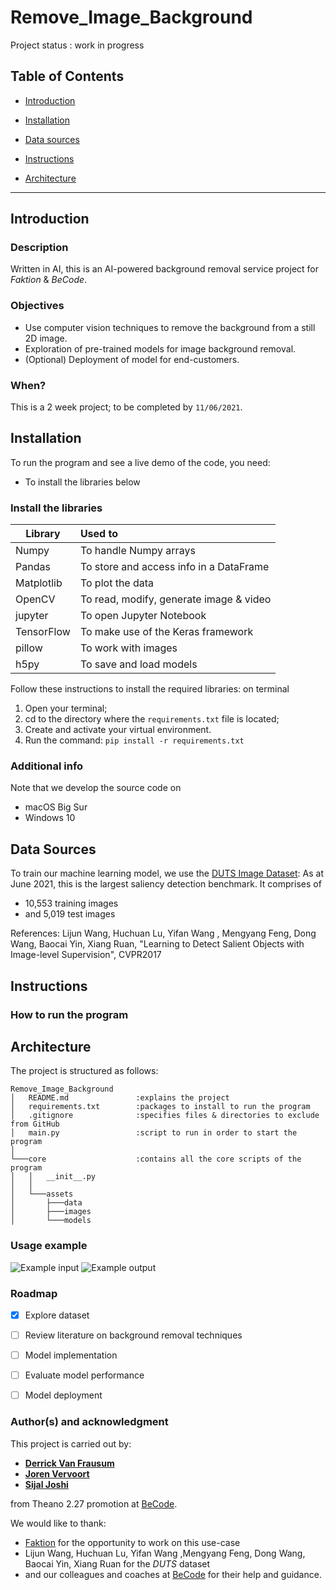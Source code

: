 # Remove_Image_Background

Project status : work in progress
 
## Table of Contents
 
- [Introduction](#introduction)
 
- [Installation](#installation)
 
- [Data sources](#data-sources)
 
- [Instructions](#instructions)
 
- [Architecture](#architecture)
 
---
 
## Introduction
### Description
Written in AI, this is an AI-powered background removal service project for *Faktion* & *BeCode*.

 
### Objectives
- Use computer vision techniques to remove the background from a still 2D image.
- Exploration of pre-trained models for image background removal.
- (Optional) Deployment of model for end-customers.
 
### When?
This is a 2 week project; to be completed by `11/06/2021`.
 
 
## Installation
To run the program and see a live demo of the code, you need:
- To install the libraries below
 
### Install the libraries
| Library          | Used to                                        |
| ---------------- | :----------------------------------------------|
| Numpy            | To handle Numpy arrays                         |
| Pandas           | To store and access info in a DataFrame        |
| Matplotlib       | To plot the data                               |
| OpenCV           | To read, modify, generate image & video        |
| jupyter          | To open Jupyter Notebook                       |
| TensorFlow       | To make use of the Keras framework             |
| pillow           | To work with images                            |
| h5py             | To save and load models                        |
 
 
 
 
 
Follow these instructions to install the required libraries: on terminal
1. Open your terminal;
2. cd to the directory where the `requirements.txt` file is located;
3. Create and activate your virtual environment.
4. Run the command:
```pip install -r requirements.txt```
 
### Additional info
Note that we develop the source code on
- macOS Big Sur
- Windows 10
 
## Data Sources
To train our machine learning model, we use the [DUTS Image Dataset](http://saliencydetection.net/duts/):
As at June 2021, this is the largest saliency detection benchmark. It comprises of
* 10,553 training images
* and 5,019 test images

References:
Lijun Wang, Huchuan Lu, Yifan Wang , Mengyang Feng, Dong Wang, Baocai Yin, Xiang Ruan, "Learning to Detect Salient Objects with Image-level Supervision", CVPR2017
 
 
## Instructions
### How to run the program


 
## Architecture
The project is structured as follows:
 
```
Remove_Image_Background
│   README.md               :explains the project
│   requirements.txt        :packages to install to run the program
│   .gitignore              :specifies files & directories to exclude from GitHub
│   main.py                 :script to run in order to start the program
│
└───core                    :contains all the core scripts of the program
│   │   __init__.py
│   │
│   └───assets              
│       ├───data
│       ├───images
│       └───models
``` 
### Usage example
![Example input](assets/images/example_input.jpeg)
![Example output](assets/images/example_output.png)
 
 
### Roadmap
- [x] Explore dataset
- [ ] Review literature on background removal techniques
- [ ] Model implementation
- [ ] Evaluate model performance
- [ ] Model deployment
 
 
### Author(s) and acknowledgment
This project is carried out by:
- **[Derrick Van Frausum](https://github.com/DerrickDDInAI)**
- **[Joren Vervoort](https://github.com/Joren-Vervoort)**
- **[Sijal Joshi](https://github.com/sijal001)**
 
from Theano 2.27 promotion at [BeCode](https://becode.org).
 
 
 
 
We would like to thank:
- [Faktion](https://www.faktion.com/) for the opportunity to work on this use-case
- Lijun Wang, Huchuan Lu, Yifan Wang ,Mengyang Feng, Dong Wang, Baocai Yin, Xiang Ruan for the *DUTS* dataset
- and our colleagues and coaches at [BeCode](https://becode.org) for their help and guidance.
